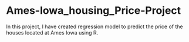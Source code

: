 # Ames-Iowa_housing_Price-Project
In this project, I have created regression model to predict the price of the houses located at Ames Iowa using R.
